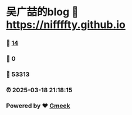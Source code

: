 # 吴广喆的blog :link: https://niffffty.github.io 
### :page_facing_up: [14](https://niffffty.github.io/tag.html) 
### :speech_balloon: 0 
### :hibiscus: 53313 
### :alarm_clock: 2025-03-18 21:18:15 
### Powered by :heart: [Gmeek](https://github.com/Meekdai/Gmeek)
